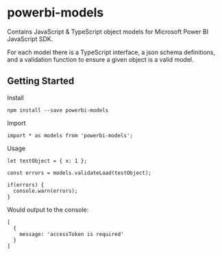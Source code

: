 # powerbi-models

Contains JavaScript &amp; TypeScript object models for Microsoft Power BI JavaScript SDK.

For each model there is a TypeScript interface, a json schema definitions, and a validation function to ensure a given object is a valid model.

## Getting Started

Install
```
npm install --save powerbi-models
```

Import
```
import * as models from 'powerbi-models';
```

Usage
```
let testObject = { x: 1 };

const errors = models.validateLoad(testObject);

if(errors) {
  console.warn(errors);
}

```
Would output to the console:
```
[
  {
    message: 'accessToken is required'
  }
]
```